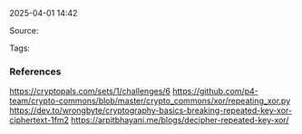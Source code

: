 
2025-04-01 14:42

Source: 

Tags: 




### References
https://cryptopals.com/sets/1/challenges/6
https://github.com/p4-team/crypto-commons/blob/master/crypto_commons/xor/repeating_xor.py
https://dev.to/wrongbyte/cryptography-basics-breaking-repeated-key-xor-ciphertext-1fm2
https://arpitbhayani.me/blogs/decipher-repeated-key-xor/